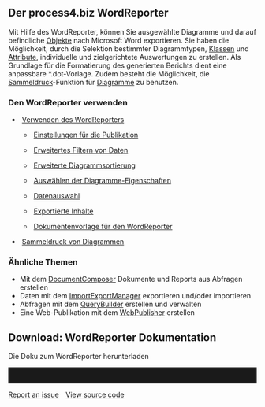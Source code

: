 
## Der process4.biz WordReporter

Mit Hilfe des WordReporter, können Sie ausgewählte Diagramme und darauf
befindliche [Objekte](Objekt) nach Microsoft Word exportieren. Sie haben
die Möglichkeit, durch die Selektion bestimmter Diagrammtypen,
[Klassen](Klasse) und [Attribute](Attributgruppe_Attribut), individuelle
und zielgerichtete Auswertungen zu erstellen. Als Grundlage für die
Formatierung des generierten Berichts dient eine anpassbare
\*.dot-Vorlage. Zudem besteht die Möglichkeit, die
[Sammeldruck](Sammeldruck_von_Diagrammen)-Funktion für
[Diagramme](Diagramm) zu benutzen.

### Den WordReporter verwenden

-    [Verwenden des WordReporters](Verwenden_des_WordReporters)

    -    [Einstellungen für die
        Publikation](Einstellungen_für_die_Publikation) 

    -    [Erweitertes Filtern von Daten](Erweitertes_Filtern_von_Daten)

    -    [Erweiterte Diagrammsortierung](Erweiterte_Diagrammsortierung)

    -    [Auswählen der
        Diagramme-Eigenschaften](Auswählen_der_Diagramme-Eigenschaften)

    -    [Datenauswahl](Datenauswahl)

    -    [Exportierte Inhalte](Exportierte_Inhalte)

    -    [Dokumentenvorlage für den
        WordReporter](Dokumentenvorlage_für_den_WordReporter)

-    [Sammeldruck von Diagrammen](Sammeldruck_von_Diagrammen)

### Ähnliche Themen

-   Mit dem [DocumentComposer](DocumentComposer) Dokumente und Reports
    aus Abfragen erstellen
-   Daten mit dem [ImportExportManager](ImportExportManager) exportieren
    und/oder importieren
-   Abfragen mit dem [QueryBuilder](QueryBuilder) erstellen und
    verwalten
-   Eine Web-Publikation mit dem
    [WebPublisher](http://help.process4.biz/confluence/display/DOC/WebPublisher)
    erstellen

## Download: WordReporter Dokumentation

Die Doku zum WordReporter herunterladen

<hr style="padding-top:2rem" />
<a href="https://github.com/process4/docs/issues" target="_blank" class="bgw btn btn-primary btn-lg shadow-sm">Report an issue</a>
<a href="https://github.com/process4/docs" target="_blank" class="bgw btn btn-primary btn-lg shadow-sm" style="margin-left:10px;">View source code</a>